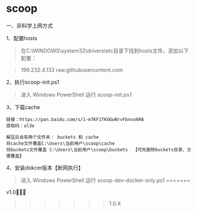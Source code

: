 # scoop
一、非科学上网方式

1、配置hosts

>  在C:\WINDOWS\system32\drivers\etc目录下找到hosts文件，添加以下配置：

>  199.232.4.133 raw.githubusercontent.com

2、执行scoop-init.ps1

>  进入 Windows PowerShell 运行 scoop-init.ps1

3、下载cache
```
链接：https://pan.baidu.com/s/1-m7KF1TKUGwNrvFbnvokMA 
提取码：al3e 

解压后会有两个文件夹： buckets 和 cache 
将cache文件覆盖C:\Users\当前用户\scoop\cache
将buckets文件覆盖 C:\Users\当前用户\scoop\buckets  【可先删除buckets目录，方便覆盖】
```

 
4、安装dokcer版本【断网执行】

>  进入 Windows PowerShell 运行  scoop-dev-docker-only.ps1
=======

v1.0
>>>>>>> 1.0.X
